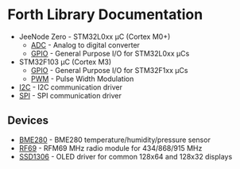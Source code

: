 # Forth Library Documentation

* JeeNode Zero - STM32L0xx µC (Cortex M0+)
    * [ADC](adc-l0.md) - Analog to digital converter
    * [GPIO](gpio-l0.md) - General Purpose I/O for STM32L0xx µCs
* STM32F103 µC (Cortex M3)
    * [GPIO](gpio-f1.md) - General Purpose I/O for STM32F1xx µCs
    * [PWM](pwm-f1.md) - Pulse Width Modulation
* [I2C](i2c.md) - I2C communication driver
* [SPI](spi.md) - SPI communication driver

## Devices

* [BME280](bme280.md) - BME280 temperature/humidity/pressure sensor
* [RF69](rf69.md) - RFM69 MHz radio module for 434/868/915 MHz
* [SSD1306](ssd1306.md) - OLED driver for common 128x64 and 128x32 displays
